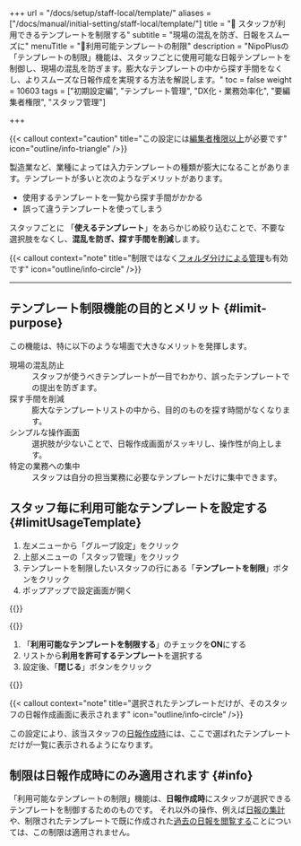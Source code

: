 +++
url = "/docs/setup/staff-local/template/"
aliases = ["/docs/manual/initial-setting/staff-local/template/"]
title = "🚫 スタッフが利用できるテンプレートを制限する"
subtitle = "現場の混乱を防ぎ、日報をスムーズに"
menuTitle = "🚫利用可能テンプレートの制限"
description = "NipoPlusの「テンプレートの制限」機能は、スタッフごとに使用可能な日報テンプレートを制御し、現場の混乱を防ぎます。膨大なテンプレートの中から探す手間をなくし、よりスムーズな日報作成を実現する方法を解説します。"
toc = false
weight = 10603
tags = ["初期設定編", "テンプレート管理", "DX化・業務効率化", "要編集者権限", "スタッフ管理"]

+++

{{< callout context="caution" title="この設定には[編集者権限以上](/docs/setup/staff-global/rank/#manager)が必要です" icon="outline/info-triangle" />}}

製造業など、業種によっては入力テンプレートの種類が膨大になることがあります。テンプレートが多いと次のようなデメリットがあります。

- 使用するテンプレートを一覧から探す手間がかかる
- 誤って違うテンプレートを使ってしまう

スタッフごとに 「**使えるテンプレート**」をあらかじめ絞り込むことで、不要な選択肢をなくし、**混乱を防ぎ、探す手間を削減**します。

{{< callout context="note" title="制限ではなく[フォルダ分けによる管理](/docs/template/directory/)も有効です" icon="outline/info-circle" />}}

---

## テンプレート制限機能の目的とメリット {#limit-purpose}

この機能は、特に以下のような場面で大きなメリットを発揮します。

<dl class="basic">
<dt>現場の混乱防止</dt>
<dd>スタッフが使うべきテンプレートが一目でわかり、誤ったテンプレートでの提出を防ぎます。</dd>
<dt>探す手間を削減</dt>
<dd>膨大なテンプレートリストの中から、目的のものを探す時間がなくなります。</dd>
<dt>シンプルな操作画面</dt>
<dd>選択肢が少ないことで、日報作成画面がスッキリし、操作性が向上します。</dd>
<dt>特定の業務への集中</dt>
<dd>スタッフは自分の担当業務に必要なテンプレートだけに集中できます。</dd>
</dl>

## スタッフ毎に利用可能なテンプレートを設定する {#limitUsageTemplate}

1.  左メニューから「グループ設定」をクリック
2.  上部メニューの「スタッフ管理」をクリック
3.  テンプレートを制限したいスタッフの行にある「**テンプレートを制限**」ボタンをクリック
4.  ポップアップで設定画面が開く

{{<icatch filename="img/show-template-setting" msg="制限すると情報ノイズが減るからストレス軽減だね" alice="shield">}}

{{<nextArrow>}}

1.  「**利用可能なテンプレートを制限する**」のチェックを**ON**にする
2.  リストから**利用を許可するテンプレート**を選択する
3.  設定後、「**閉じる**」ボタンをクリック

{{<icatch filename="img/template-control-setting" msg="利用可能なテンプレートだけを選ぶのです" alice="here">}}

{{< callout context="note" title="選択されたテンプレートだけが、そのスタッフの日報作成画面に表示されます" icon="outline/info-circle" />}}

この設定により、該当スタッフの[日報作成時](/docs/manual/write-report/write/#select_template)には、ここで選ばれたテンプレートだけが一覧に表示されるようになります。

## 制限は日報作成時にのみ適用されます {#info}

「利用可能なテンプレートの制限」機能は、**日報作成時**にスタッフが選択できるテンプレートを制御するためのものです。
それ以外の操作、例えば[日報の集計](/docs/manual/analytics/_about/)や、制限されたテンプレートで既に作成された[過去の日報を閲覧する](/docs/manual/read-report/state/)ことについては、この制限は適用されません。
